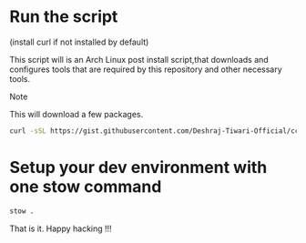 # Run the script 
(install curl if not installed by default)

This script will is an Arch Linux post install script,that downloads and configures tools that are required by this repository and other necessary tools.
> [!NOTE]
> This will download a few packages.

```bash
curl -sSL https://gist.githubusercontent.com/Deshraj-Tiwari-Official/cca2335cd4d2bd21391aa7145f75756b/raw/7fe4a8515d6843d06877cb0a8b188c5539125112/setup.sh | bash
```

# Setup your dev environment with one stow command
```bash
stow .
```

That is it. Happy hacking !!!
